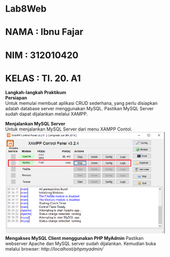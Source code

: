 # Lab8Web

# NAMA  : Ibnu Fajar
# NIM   : 312010420
# KELAS : TI. 20. A1

**Langkah-langkah Praktikum**<br>
**Persiapan**<br>
Untuk memulai membuat aplikasi CRUD sederhana, yang perlu disiapkan adalah database server menggunakan MySQL. Pastikan MySQL Server sudah dapat dijalankan
melalui XAMPP.<br>

**Menjalankan MySQL Server**<br>
Untuk menjalankan MySQL Server dari menu XAMPP Contol.<br>
![p](gamabr/foto1.png)<br>
**Mengakses MySQL Client menggunakan PHP MyAdmin**
Pastikan webserver Apache dan MySQL server sudah dijalankan. Kemudian buka melalui browser: *http://localhost/phpmyadmin/*